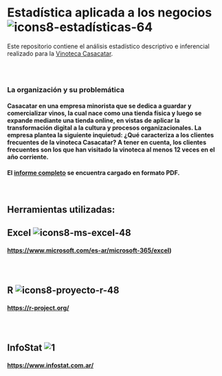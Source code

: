 # Estadística aplicada a los negocios  ![icons8-estadísticas-64](https://github.com/agustinphx/estadistica_aplicada_negocios/assets/58674979/184b4b85-0b85-4fb8-9353-8dcbfbd6129e)

Este repositorio contiene el análisis estadístico descriptivo e inferencial realizado para la [Vinoteca Casacatar](https://casacatar.com/).
###  ‎ ‎ ‎ ‎ ‎ ‎ ‎ ‎ ‎ ‎‎ ‎ ‎ ‎ ‎ ‎ ‎ ‎ ‎ ‎ ‎ ‎ ‎ ‎ ‎ ‎ ‎ ‎ ‎ ‎ ‎ ‎ ‎ ‎ ‎ ‎ ‎ ‎ ‎ ‎ ‎ ‎ ‎ ‎ ‎ ‎ ‎ ‎ ‎ 

### La organización y su problemática 
#### Casacatar en una empresa minorista que se dedica a guardar y comercializar vinos, la cual nace como una tienda física y luego se expande mediante una tienda online, en vistas de aplicar la transformación digital a la cultura y procesos organizacionales. La empresa plantea la siguiente inquietud: ¿Qué caracteriza a los clientes frecuentes de la vinoteca Casacatar? A tener en cuenta, los clientes frecuentes son los que han visitado la vinoteca al menos 12 veces en el año corriente.

#### El [informe completo](https://github.com/agustinphx/estadistica_aplicada/blob/main/Proyecto%20Casacatar%20-%20Data%20Analytics.pdf) se encuentra cargado en formato PDF.
‎ ‎ ‎ ‎ ‎ ‎ ‎ ‎ ‎‎ ‎ ‎ ‎ ‎ ‎ ‎ ‎ ‎ ‎ ‎ ‎ ‎ ‎ ‎ ‎ ‎ ‎ ‎ ‎ ‎ ‎ ‎ ‎ ‎ ‎ ‎ ‎ ‎ ‎ ‎ ‎ ‎ ‎ ‎ ‎ ‎ ‎ ‎  
## Herramientas utilizadas: 
## Excel ![icons8-ms-excel-48](https://github.com/agustinphx/Gestion_de_costos/assets/58674979/e103657c-e678-42a2-9bfa-75ccc4beea13)
#### https://www.microsoft.com/es-ar/microsoft-365/excel)
###  ‎ ‎ ‎ ‎ ‎ ‎ ‎ ‎ ‎ ‎‎ ‎ ‎ ‎ ‎ ‎ ‎ ‎ ‎ ‎ ‎ ‎ ‎ ‎ ‎ ‎ ‎ ‎ ‎ ‎ ‎ ‎ ‎ ‎ ‎ ‎ ‎ ‎ ‎ ‎ ‎ ‎ ‎ ‎ ‎ ‎ ‎ ‎ ‎ 

## R ![icons8-proyecto-r-48](https://github.com/agustinphx/estadistica_aplicada_negocios/assets/58674979/2234e4d9-25a4-49ad-b9d0-05d5570577e8)

#### https://r-project.org/
###  ‎ ‎ ‎ ‎ ‎ ‎ ‎ ‎ ‎ ‎‎ ‎ ‎ ‎ ‎ ‎ ‎ ‎ ‎ ‎ ‎ ‎ ‎ ‎ ‎ ‎ ‎ ‎ ‎ ‎ ‎ ‎ ‎ ‎ ‎ ‎ ‎ ‎ ‎ ‎ ‎ ‎ ‎ ‎ ‎ ‎ ‎ ‎ ‎ 

## InfoStat ![1](https://github.com/agustinphx/estadistica_aplicada_negocios/assets/58674979/ca4007e5-1fdb-46f8-b6df-6ed215a9b8c3)

#### https://www.infostat.com.ar/
